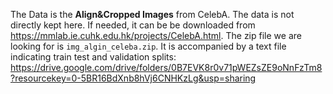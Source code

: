 The Data is the __Align&Cropped Images__ from CelebA. The data is not directly kept here. If needed, it can be be downloaded from https://mmlab.ie.cuhk.edu.hk/projects/CelebA.html. The zip file we are looking for is `img_algin_celeba.zip`. It is accompanied by a text file indicating train test and validation splits: https://drive.google.com/drive/folders/0B7EVK8r0v71pWEZsZE9oNnFzTm8?resourcekey=0-5BR16BdXnb8hVj6CNHKzLg&usp=sharing
